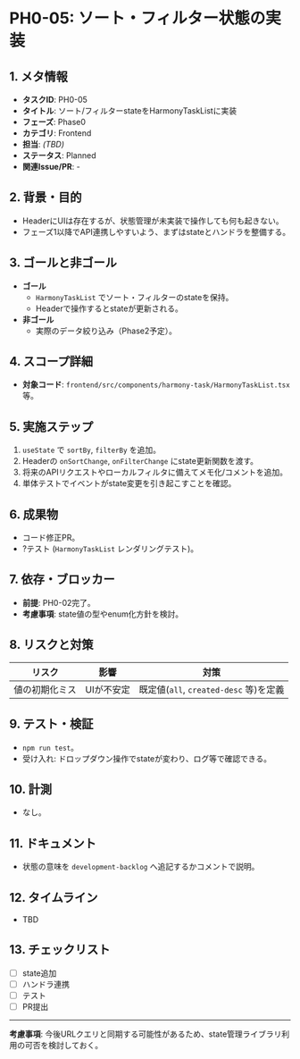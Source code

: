 # PH0-05: ソート・フィルター状態の実装

## 1. メタ情報
- **タスクID**: PH0-05
- **タイトル**: ソート/フィルターstateをHarmonyTaskListに実装
- **フェーズ**: Phase0
- **カテゴリ**: Frontend
- **担当**: _(TBD)_
- **ステータス**: Planned
- **関連Issue/PR**: -

## 2. 背景・目的
- HeaderにUIは存在するが、状態管理が未実装で操作しても何も起きない。
- フェーズ1以降でAPI連携しやすいよう、まずはstateとハンドラを整備する。

## 3. ゴールと非ゴール
- **ゴール**
  - `HarmonyTaskList` でソート・フィルターのstateを保持。
  - Headerで操作するとstateが更新される。
- **非ゴール**
  - 実際のデータ絞り込み（Phase2予定）。

## 4. スコープ詳細
- **対象コード**: `frontend/src/components/harmony-task/HarmonyTaskList.tsx` 等。

## 5. 実施ステップ
1. `useState` で `sortBy`, `filterBy` を追加。
2. Headerの `onSortChange`, `onFilterChange` にstate更新関数を渡す。
3. 将来のAPIリクエストやローカルフィルタに備えてメモ化/コメントを追加。
4. 単体テストでイベントがstate変更を引き起こすことを確認。

## 6. 成果物
- コード修正PR。
- ?テスト (`HarmonyTaskList` レンダリングテスト)。

## 7. 依存・ブロッカー
- **前提**: PH0-02完了。
- **考慮事項**: state値の型やenum化方針を検討。

## 8. リスクと対策
| リスク | 影響 | 対策 |
| --- | --- | --- |
| 値の初期化ミス | UIが不安定 | 既定値(`all`, `created-desc` 等)を定義 |

## 9. テスト・検証
- `npm run test`。
- 受け入れ: ドロップダウン操作でstateが変わり、ログ等で確認できる。

## 10. 計測
- なし。

## 11. ドキュメント
- 状態の意味を `development-backlog` へ追記するかコメントで説明。

## 12. タイムライン
- TBD

## 13. チェックリスト
- [ ] state追加
- [ ] ハンドラ連携
- [ ] テスト
- [ ] PR提出

---
**考慮事項**: 今後URLクエリと同期する可能性があるため、state管理ライブラリ利用の可否を検討しておく。
